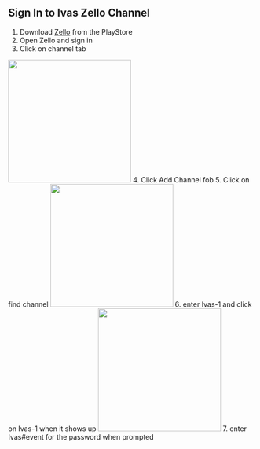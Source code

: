 ## Sign In to Ivas Zello Channel

1. Download [Zello](https://play.google.com/store/apps/details?id=com.loudtalks&hl=en_US&gl=US) from the PlayStore
2. Open Zello and sign in
3. Click on channel tab
<img src="https://jswizzy.github.io/Ivas/1.png" width="250">
4. Click Add Channel fob
5. Click on find channel
<img src="https://jswizzy.github.io/Ivas/2.png" width="250">
6. enter Ivas-1 and click on Ivas-1 when it shows up
<img class="clearfix" src="https://jswizzy.github.io/Ivas/3.png" width="250">
7. enter Ivas#event for the password when prompted
<style>
.clearfix::after {
  content: "";
  clear: both;
  display: table;
}
</style>
